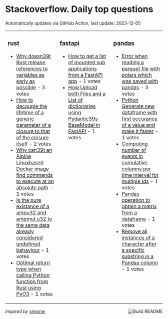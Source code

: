 # Stackoverflow. Daily top questions 

Automatically updates via GitHub Action, last update: <!-- date starts -->2023-12-05<!-- date ends -->


<table><tr><td valign="top" width="33%">

### rust
<!-- rust starts -->
* [Why doesn39t Rust release references to variables as early as possible](https://stackoverflow.com/questions/77604645/why-doesnt-rust-release-references-to-variables-as-early-as-possible) - 3 votes
* [How to decouple the lifetime of a generic parameter of a closure to that of the closure itself](https://stackoverflow.com/questions/77605528/how-to-decouple-the-lifetime-of-a-generic-parameter-of-a-closure-to-that-of-the) - 2 votes
* [Why can39t an Alpine Linuxbased Docker image find commands to execute at an absolute path](https://stackoverflow.com/questions/77599776/why-cant-an-alpine-linux-based-docker-image-find-commands-to-execute-at-an-abso) - 1 votes
* [Is the pure existance of a ampu32 and ampmut u32 to the same data already considered undefined behaviour](https://stackoverflow.com/questions/77606083/is-the-pure-existance-of-a-u32-and-mut-u32-to-the-same-data-already-co) - 1 votes
* [Optimal return type when calling Python function from Rust using PyO3](https://stackoverflow.com/questions/77608588/optimal-return-type-when-calling-python-function-from-rust-using-pyo3) - 1 votes
<!-- rust ends -->
</td><td valign="top" width="34%">


### fastapi
<!-- fastapi starts -->
* [How to get a list of mounted sub applications from a FastAPI app](https://stackoverflow.com/questions/77599292/how-to-get-a-list-of-mounted-sub-applications-from-a-fastapi-app) - 1 votes
* [How Upload both Files and a List of dictionaries using Pydantic39s BaseModel in FastAPI](https://stackoverflow.com/questions/77602055/how-upload-both-files-and-a-list-of-dictionaries-using-pydantics-basemodel-in-f) - 1 votes
<!-- fastapi ends -->
</td><td valign="top" width="34%">


### pandas
<!-- pandas starts -->
* [Error when reading a parquet file with polars which was saved with pandas](https://stackoverflow.com/questions/77601763/error-when-reading-a-parquet-file-with-polars-which-was-saved-with-pandas) - 3 votes
* [Python  Generate new dataframe with first occurance of a value and make it faster](https://stackoverflow.com/questions/77599692/python-generate-new-dataframe-with-first-occurance-of-a-value-and-make-it-fast) - 1 votes
* [Computing number of events in cumulative columns per time interval for multiple Ids](https://stackoverflow.com/questions/77606396/computing-number-of-events-in-cumulative-columns-per-time-interval-for-multiple) - 1 votes
* [Pandas operation to obtain a matrix from a dataframe](https://stackoverflow.com/questions/77604676/pandas-operation-to-obtain-a-matrix-from-a-dataframe) - 1 votes
* [Remove all instances of a character after a specific substring in a Pandas column](https://stackoverflow.com/questions/77596693/remove-all-instances-of-a-character-after-a-specific-substring-in-a-pandas-colum) - 1 votes
<!-- pandas ends -->
</td></tr></table>

<a href="https://github.com/hp0404/hp0404/actions"><img src="https://github.com/hp0404/hp0404/workflows/Build%20README/badge.svg" align="right" alt="Build README"></a> <p>*Inspired by  [simonw](https://github.com/simonw/simonw)*</p>
